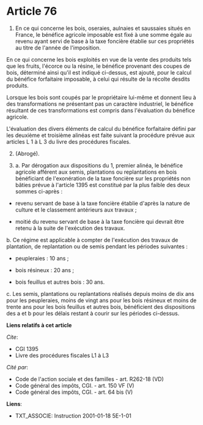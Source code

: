# Article 76

1. En ce qui concerne les bois, oseraies, aulnaies et saussaies situés en France, le bénéfice agricole imposable est fixé à
une somme égale au revenu ayant servi de base à la taxe foncière établie sur ces propriétés au titre de l'année de
l'imposition.

En ce qui concerne les bois exploités en vue de la vente des produits tels que les fruits, l'écorce ou la résine, le bénéfice
provenant des coupes de bois, déterminé ainsi qu'il est indiqué ci-dessus, est ajouté, pour le calcul du bénéfice forfaitaire
imposable, à celui qui résulte de la récolte desdits produits.

Lorsque les bois sont coupés par le propriétaire lui-même et donnent lieu à des transformations ne présentant pas un
caractère industriel, le bénéfice résultant de ces transformations est compris dans l'évaluation du bénéfice agricole.

L'évaluation des divers éléments de calcul du bénéfice forfaitaire défini par les deuxième et troisième alinéas est faite
suivant la procédure prévue aux articles L 1 à L 3 du livre des procédures fiscales.

2. (Abrogé).

3. a. Par dérogation aux dispositions du 1, premier alinéa, le bénéfice agricole afférent aux semis, plantations ou
replantations en bois bénéficiant de l'exonération de la taxe foncière sur les propriétés non bâties prévue à l'article 1395
est constitué par la plus faible des deux sommes ci-après :

- revenu servant de base à la taxe foncière établie d'après la nature de culture et le classement antérieurs aux travaux ;

- moitié du revenu servant de base à la taxe foncière qui devrait être retenu à la suite de l'exécution des travaux.

b. Ce régime est applicable à compter de l'exécution des travaux de plantation, de replantation ou de semis pendant les
périodes suivantes :

- peupleraies : 10 ans ;

- bois résineux : 20 ans ;

- bois feuillus et autres bois : 30 ans.

c. Les semis, plantations ou replantations réalisés depuis moins de dix ans pour les peupleraies, moins de vingt ans pour les
bois résineux et moins de trente ans pour les bois feuillus et autres bois, bénéficient des dispositions des a et b pour les
délais restant à courir sur les périodes ci-dessus.

**Liens relatifs à cet article**

_Cite_:

  - CGI 1395
  - Livre des procédures fiscales L1 à L3

_Cité par_:

  - Code de l'action sociale et des familles - art. R262-18 (VD)
  - Code général des impôts, CGI. - art. 150 VF (V)
  - Code général des impôts, CGI. - art. 64 bis (V)

**Liens**:

  - TXT_ASSOCIE: Instruction 2001-01-18 5E-1-01
